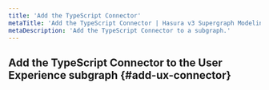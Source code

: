 ```yaml
---
title: 'Add the TypeScript Connector'
metaTitle: 'Add the TypeScript Connector | Hasura v3 Supergraph Modeling Tutorial'
metaDescription: 'Add the TypeScript Connector to a subgraph.'
---
```


<!-- TODO: Intro -->

## Add the TypeScript Connector to the User Experience subgraph {#add-ux-connector}
